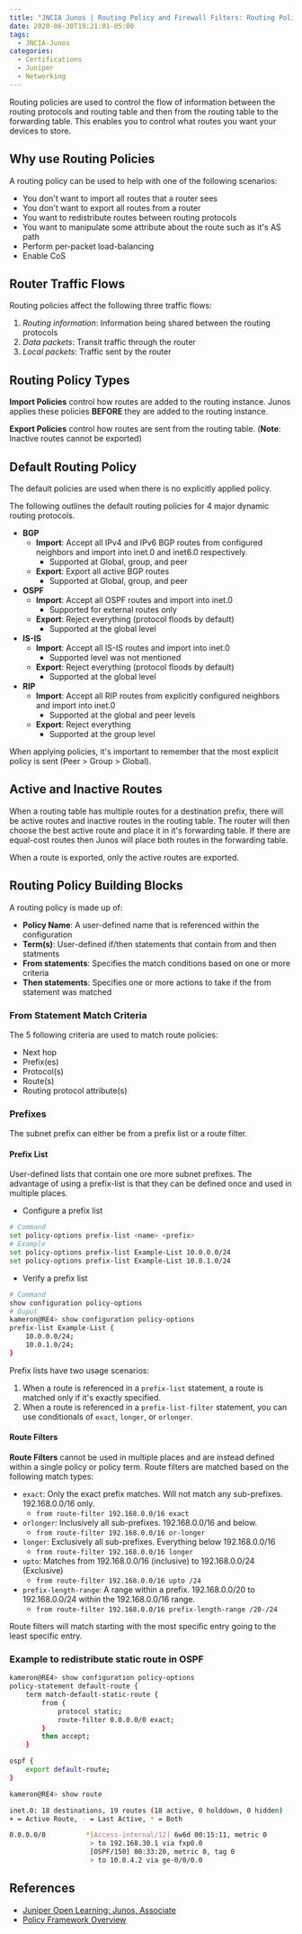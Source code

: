 ```yaml
---
title: "JNCIA Junos | Routing Policy and Firewall Filters: Routing Policy"
date: 2020-06-30T19:21:01-05:00
tags:
  - JNCIA-Junos
categories:
  - Certifications
  - Juniper
  - Networking
---
```


Routing policies are used to control the flow of information between the routing protocols and routing table and then from the routing table to the forwarding table. This enables you to control what routes you want your devices to store.

## Why use Routing Policies

A routing policy can be used to help with one of the following scenarios:

* You don't want to import all routes that a router sees
* You don't want to export all routes from a router
* You want to redistribute routes between routing protocols
* You want to manipulate some attribute about the route such as it's AS path
* Perform per-packet load-balancing
* Enable CoS

## Router Traffic Flows

Routing policies affect the following three traffic flows:

  1. *Routing information*: Information being shared between the routing protocols
  2. *Data packets*: Transit traffic through the router
  3. *Local packets*: Traffic sent by the router

## Routing Policy Types

**Import Policies** control how routes are added to the routing instance. Junos applies these policies **BEFORE** they are added to the routing instance.

**Export Policies** control how routes are sent from the routing table. (**Note**: Inactive routes cannot be exported)

## Default Routing Policy

The default policies are used when there is no explicitly applied policy.

The following outlines the default routing policies for 4 major dynamic routing protocols.

* **BGP**
  * **Import**: Accept all IPv4 and IPv6 BGP routes from configured neighbors and import into inet.0 and inet6.0 respectively.
    * Supported at Global, group, and peer
  * **Export**: Export all active BGP routes
    * Supported at Global, group, and peer
* **OSPF**
  * **Import**: Accept all OSPF routes and import into inet.0
    * Supported for external routes only
  * **Export**: Reject everything (protocol floods by default)
    * Supported at the global level
* **IS-IS**
  * **Import**: Accept all IS-IS routes and import into inet.0
    * Supported level was not mentioned
  * **Export**: Reject everything (protocol floods by default)
    * Supported at the global level
* **RIP**
  * **Import**: Accept all RIP routes from explicitly configured neighbors and import into inet.0
    * Supported at the global and peer levels
  * **Export**: Reject everything
    * Supported at the group level

When applying policies, it's important to remember that the most explicit policy is sent (Peer > Group > Global).

## Active and Inactive Routes

When a routing table has multiple routes for a destination prefix, there will be active routes and inactive routes in the routing table. The router will then choose the best active route and place it in it's forwarding table. If there are equal-cost routes then Junos will place both routes in the forwarding table.

When a route is exported, only the active routes are exported.

## Routing Policy Building Blocks

A routing policy is made up of:

* **Policy Name**: A user-defined name that is referenced within the configuration
* **Term(s)**: User-defined if/then statements that contain from and then statments
* **From statements**: Specifies the match conditions based on one or more criteria
* **Then statements**: Specifies one or more actions to take if the from statement was matched

### From Statement Match Criteria

The 5 following criteria are used to match route policies:

* Next hop
* Prefix(es)
* Protocol(s)
* Route(s)
* Routing protocol attribute(s)

### Prefixes

The subnet prefix can either be from a prefix list or a route filter.

#### Prefix List

User-defined lists that contain one ore more subnet prefixes. The advantage of using a prefix-list is that they can be defined once and used in multiple places.

* Configure a prefix list

```bash
# Command
set policy-options prefix-list <name> <prefix>
# Example
set policy-options prefix-list Example-List 10.0.0.0/24
set policy-options prefix-list Example-List 10.0.1.0/24
```

* Verify a prefix list

```bash
# Command
show configuration policy-options
# Ouput
kameron@RE4> show configuration policy-options
prefix-list Example-List {
    10.0.0.0/24;
    10.0.1.0/24;
}
```

Prefix lists have two usage scenarios:

  1. When a route is referenced in a `prefix-list` statement, a route is matched only if it's exactly specified.
  2. When a route is referenced in a `prefix-list-filter` statement, you can use conditionals of `exact`, `longer`, or `orlonger`.

#### Route Filters

**Route Filters** cannot be used in multiple places and are instead defined within a single policy or policy term. Route filters are matched based on the following match types:

* `exact`: Only the exact prefix matches. Will not match any sub-prefixes. 192.168.0.0/16 only.
  * `from route-filter 192.168.0.0/16 exact`
* `orlonger`: Inclusively all sub-prefixes. 192.168.0.0/16 and below.
  * `from route-filter 192.168.0.0/16 or-longer`
* `longer`: Exclusively all sub-prefixes. Everything below 192.168.0.0/16
  * `from route-filter 192.168.0.0/16 longer`
* `upto`: Matches from 192.168.0.0/16 (inclusive) to 192.168.0.0/24 (Exclusive)
  * `from route-filter 192.168.0.0/16 upto /24`
* `prefix-length-range`: A range within a prefix. 192.168.0.0/20 to 192.168.0.0/24 within the 192.168.0.0/16 range.
  * `from route-filter 192.168.0.0/16 prefix-length-range /20-/24`

Route filters will match starting with the most specific entry going to the least specific entry.

### Example to redistribute static route in OSPF

```bash
kameron@RE4> show configuration policy-options
policy-statement default-route {
    term match-default-static-route {
        from {
            protocol static;
            route-filter 0.0.0.0/0 exact;
        }
        then accept;
    }

ospf {
    export default-route;
}

kameron@RE4> show route

inet.0: 18 destinations, 19 routes (18 active, 0 holddown, 0 hidden)
+ = Active Route, - = Last Active, * = Both

0.0.0.0/0          *[Access-internal/12] 6w6d 00:15:11, metric 0
                    > to 192.168.30.1 via fxp0.0
                    [OSPF/150] 00:33:20, metric 0, tag 0
                    > to 10.0.4.2 via ge-0/0/0.0
```

## References

* [Juniper Open Learning: Junos, Associate](https://cloud.contentraven.com/junosgenius/learningpath-detail/1004/3/0/1)
* [Policy Framework Overview](https://www.juniper.net/documentation/en_US/junos/topics/concept/policy-routing-overview.html)
